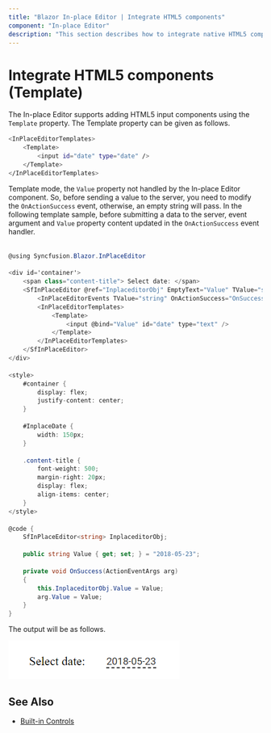 ```yaml
---
title: "Blazor In-place Editor | Integrate HTML5 components"
component: "In-place Editor"
description: "This section describes how to integrate native HTML5 components (input, date, and more) to the Blazor In-place Editor through a selector and HTML element."
---
```


# Integrate HTML5 components (Template)

The In-place Editor supports adding HTML5 input components using the `Template` property. The Template property can be given as follows.

```bash
<InPlaceEditorTemplates>
    <Template>
        <input id="date" type="date" />
    </Template>
</InPlaceEditorTemplates>

```

Template mode, the `Value` property not handled by the In-place Editor component. So, before sending a value to the server, you need to modify the `OnActionSuccess` event, otherwise, an empty string will pass. In the following template sample, before submitting a data to the server, event argument and `Value` property content updated in the `OnActionSuccess` event handler.

```csharp

@using Syncfusion.Blazor.InPlaceEditor

<div id='container'>
    <span class="content-title"> Select date: </span>
    <SfInPlaceEditor @ref="InplaceditorObj" EmptyText="Value" TValue="string" Mode="RenderMode.Inline" Type="InputType.Date">
        <InPlaceEditorEvents TValue="string" OnActionSuccess="OnSuccess"></InPlaceEditorEvents>
        <InPlaceEditorTemplates>
            <Template>
                <input @bind="Value" id="date" type="text" />
            </Template>
        </InPlaceEditorTemplates>
    </SfInPlaceEditor>
</div>

<style>
    #container {
        display: flex;
        justify-content: center;
    }

    #InplaceDate {
        width: 150px;
    }

    .content-title {
        font-weight: 500;
        margin-right: 20px;
        display: flex;
        align-items: center;
    }
</style>

@code {
    SfInPlaceEditor<string> InplaceditorObj;

    public string Value { get; set; } = "2018-05-23";

    private void OnSuccess(ActionEventArgs arg)
    {
        this.InplaceditorObj.Value = Value;
        arg.Value = Value;
    }
}

```

The output will be as follows.

![html-template](./images/html-template.png)

## See Also

* [Built-in Controls](./controls/)